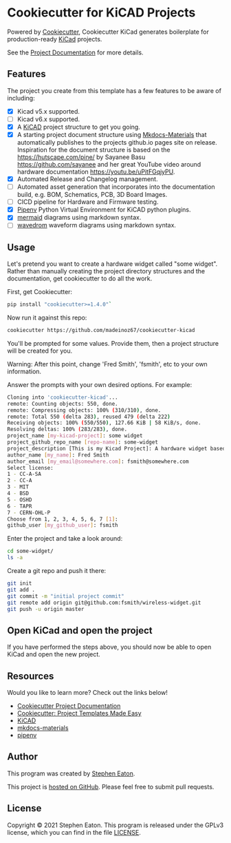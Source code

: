 # Cookiecutter for KiCAD Projects

Powered by [Cookiecutter](https://cookiecutter.readthedocs.io/en/latest/), Cookiecutter KiCad generates boilerplate for production-ready [KiCad](https://www.kicad.org) projects.

See the [Project Documentation](https://madeinoz67.github.io/cookiecutter-kicad/) for more details.

## Features

The project you create from this template has a few features to be aware of
including:

- [x] Kicad v5.x supported.
- [ ] Kicad v6.x supported.
- [x] A [KiCAD](https://www.kicad.org/) project structure to get you going.
- [x] A starting project document structure using [Mkdocs-Materials](https://squidfunk.github.io/mkdocs-material/) that automatically publishes to the projects github.io pages site on release. Inspiration for the document structure is based on the <https://hutscape.com/pine/> by Sayanee Basu <https://github.com/sayanee> and her great YouTube video around hardware documentation <https://youtu.be/uPitFGqjyPU>.
- [x] Automated Release and Changelog management.
- [ ] Automated asset generation that incorporates into the documentation build, e.g. BOM, Schematics, PCB, 3D Board Images.
- [ ] CICD pipeline for Hardware and Firmware testing.
- [x] [Pipenv](https://pipenv.pypa.io/en/latest/) Python Virtual Environment for KiCAD python plugins.
- [x] [mermaid](https://mermaid-js.github.io/mermaid/#/) diagrams using markdown syntax.
- [ ] [wavedrom](https://github.com/wavedrom/wavedrom) waveform diagrams using markdown syntax.

## Usage

Let's pretend you want to create a hardware widget called "some widget". Rather than manually 
creating the project directory structures and the documentation, get cookiecutter to do all the work.

First, get Cookiecutter:

``` bash
pip install "cookiecutter>=1.4.0"`
```

Now run it against this repo:

``` bash
cookiecutter https://github.com/madeinoz67/cookiecutter-kicad
```

You'll be prompted for some values. Provide them, then a project structure will be created for you.

Warning: After this point, change 'Fred Smith', 'fsmith', etc to your own
information.

Answer the prompts with your own desired options. For example:

``` bash
Cloning into 'cookiecutter-kicad'...
remote: Counting objects: 550, done.
remote: Compressing objects: 100% (310/310), done.
remote: Total 550 (delta 283), reused 479 (delta 222)
Receiving objects: 100% (550/550), 127.66 KiB | 58 KiB/s, done.
Resolving deltas: 100% (283/283), done.
project_name [my-kicad-project]: some widget 
project_github_repo_name [repo-name]: some-widget
project_description [This is my Kicad Project]: A hardware widget based on an ESP32
author_name [my_name]: Fred Smith
author_email [my_email@somewhere.com]: fsmith@somewhere.com
Select license:
1 - CC-A-SA
2 - CC-A
3 - MIT
4 - BSD
5 - OSHD
6 - TAPR
7 - CERN-OHL-P
Choose from 1, 2, 3, 4, 5, 6, 7 [1]:
github_user [my_github_user]: fsmith
```

Enter the project and take a look around:

``` bash
cd some-widget/
ls -a
```

Create a git repo and push it there:

``` bash
git init
git add .
git commit -m "initial project commit"
git remote add origin git@github.com:fsmith/wireless-widget.git
git push -u origin master
```

## Open KiCad and open the project

If you have performed the steps above, you should now be able to open KiCad and open the new project.

## Resources

Would you like to learn more?  Check out the links below!

* [Cookiecutter Project
  Documentation](https://cookiecutter.readthedocs.io/en/latest/)
* [Cookiecutter: Project Templates Made
  Easy](https://www.pydanny.com/cookie-project-templates-made-easy.html)
* [KiCAD](https://www.kicad.org)
* [mkdocs-materials](https://squidfunk.github.io/mkdocs-material/)
* [pipenv](https://pipenv.pypa.io/en/latest/)

## Author

This program was created by [Stephen Eaton](https://github.com/madeinoz67).

This project is [hosted on GitHub](https://github.com/madeinoz67/cookiecutter-kicad). Please feel free to submit pull requests.

## License

Copyright © 2021 Stephen Eaton. This program is released under the GPLv3 license, which you can find in the file [LICENSE](LICENSE).